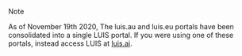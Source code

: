 
> [!NOTE]
> As of November 19th 2020, The luis.au and luis.eu portals have been consolidated into a single LUIS portal. If you were using one of these portals, instead access LUIS at [luis.ai](luis.ai).